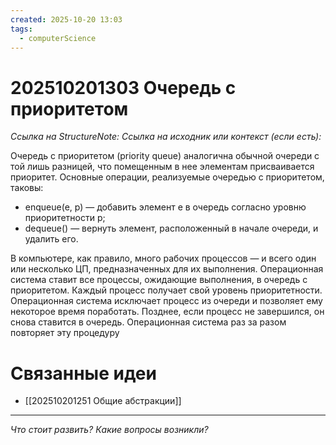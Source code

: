 ```yaml
---
created: 2025-10-20 13:03
tags:
  - computerScience
---
```

# 202510201303 Очередь с приоритетом

*Ссылка на StructureNote:*
*Ссылка на исходник или контекст (если есть):* 

Очередь с приоритетом (priority queue) аналогична обычной очереди с той лишь разницей, что помещенным в нее элементам присваивается приоритет. Основные операции, реализуемые очередью с приоритетом, таковы:

- enqueue(e, p) — добавить элемент e в очередь согласно уровню приоритетности p;
- dequeue() — вернуть элемент, расположенный в начале очереди, и удалить его.

В компьютере, как правило, много рабочих процессов — и всего один или несколько ЦП, предназначенных для их выполнения. Операционная система ставит все процессы, ожидающие выполнения, в очередь с приоритетом. Каждый процесс получает свой уровень приоритетности. Операционная система исключает процесс из очереди и позволяет ему некоторое время поработать. Позднее, если процесс не завершился, он снова ставится в очередь. Операционная система раз за разом повторяет эту процедуру

# Связанные идеи

- [[202510201251 Общие абстракции]] 
---

*Что стоит развить? Какие вопросы возникли?*
